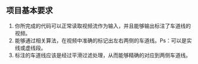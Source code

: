 ## 项目基本要求

1. 你所完成的代码可以正常读取视频流作为输入，并且能够输出标注了车道线的视频。
2. 能够通过相关算法，在视频中准确的标记出左右两侧的车道线。Ps：可以是实线或虚线段。
3. 标注的车道线应该是经过平滑过滤处理，从而能够精确的对应到两侧车道线。
